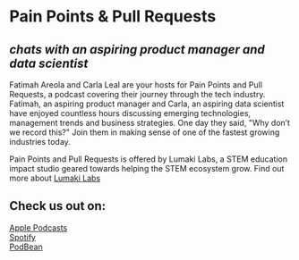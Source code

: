 # Pain Points & Pull Requests
## *chats with an aspiring product manager and data scientist*

Fatimah Areola and Carla Leal are your hosts for Pain Points and Pull Requests, a podcast covering their journey through the tech industry. Fatimah, an aspiring product manager and Carla, an aspiring data scientist have enjoyed countless hours discussing emerging technologies, management trends and business strategies. One day they said, "Why don’t we record this?" Join them in making sense of one of the fastest growing industries today.

Pain Points and Pull Requests is offered by Lumaki Labs, a STEM education impact studio geared towards helping the STEM ecosystem grow. Find out more about [Lumaki Labs](https://www.lumakilabs.com/)

## Check us out on:  
[Apple Podcasts](https://podcasts.apple.com/ca/podcast/pain-points-pull-requests/id1512674230)  
[Spotify](https://open.spotify.com/show/4JyFUDXdLFJFvKVWGrqBcn)  
[PodBean](https://lumakilabs.podbean.com/)
